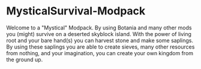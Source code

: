 # MysticalSurvival-Modpack
  Welcome to a "Mystical" Modpack. By using Botania and many other mods you (might) survive on a deserted skyblock island. 
With the power of living root and your bare hand(s) you can harvest stone and make some saplings.
By using these saplings you are able to create sieves, many other resources from nothing, and your imagination, you can create your own kingdom from the ground up.
